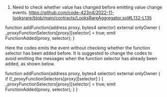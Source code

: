 1. Need to check whether value has changed before emitting value change events.
https://github.com/code-423n4/2022-11-looksrare/blob/main/contracts/LooksRareAggregator.sol#L132-L135

function addFunction(address proxy, bytes4 selector) external onlyOwner {
        _proxyFunctionSelectors[proxy][selector] = true;
        emit FunctionAdded(proxy, selector);
}

Here the codes emits the event without checking whether the function selector has been added before. It is suggested to change the codes to avoid emitting the messages when the function selector has already been added, as shown below.

function addFunction(address proxy, bytes4 selector) external onlyOwner {
      if (!_proxyFunctionSelectors[proxy][selector] ) {
          _proxyFunctionSelectors[proxy][selector] = true;
          emit FunctionAdded(proxy, selector);
     }
}

